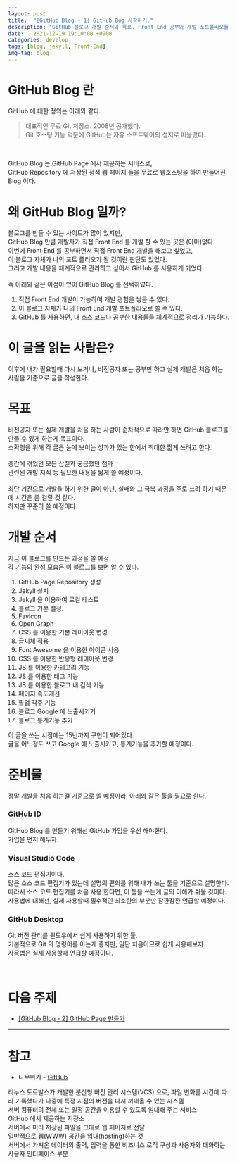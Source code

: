```yaml
---
layout: post
title:  "[GitHub Blog - 1] GitHub Bog 시작하기."
description: "GitHub 블로그 개발 순서와 목표. Front End 공부와 개발 포트폴리오를 만들어 보자."
date:   2021-12-19 19:10:00 +0900
categories: develop
tags: [blog, jekyll, Front-End]
img-tag: blog
---
```

# GitHub Blog 란
GitHub 에 대한 정의는 아래와 같다. 
>대표적인 무료 <span class="tooltip" id="id-1">Git</span> 저장소. 2008년 공개했다.<br> Git <span class="tooltip" id="id-2">호스팅</span> 기능 덕분에 GitHub는 자유 소프트웨어의 성지로 떠올랐다.
<br>

GitHub Blog 는 GitHub Page 에서 제공하는 서비스로,  
GitHub <span class="tooltip" id="id-3">Repository</span>
에 저장된 <span class="tooltip" id="id-4">정적 웹 페이지</span> 들을 무료로 
<span class="tooltip" id="id-5">웹호스팅</span>을 하여 만들어진 Blog 이다.



# 왜 GitHub Blog 일까?
블로그를 만들 수 있는 사이트가 많이 있지만,  
GitHub Blog 만큼 개발자가 직접 <span class="tooltip" id="id-6">Front End</span> 를 개발 할 수 있는 곳은 (아마)없다.  
이번에 Front End 를 공부하면서 직접 Front End 개발을 해보고 싶었고,  
이 블로그 자체가 나의 포트 폴리오가 될 것이란 판단도 있었다.  
그리고 개발 내용을 체계적으로 관리하고 싶어서 GitHub 를 사용하게 되었다.  
<br>
즉 아래와 같은 이점이 있어 GitHub Blog 를 선택하였다.
1. 직접 Front End 개발이 가능하여 개발 경험을 쌓을 수 있다.
2. 이 블로그 자체가 나의 Front End 개발 포트폴리오로 쓸 수 있다.
3. GitHub 를 사용하면, 내 소스 코드나 공부한 내용들을 체계적으로 정리가 가능하다.  



# 이 글을 읽는 사람은?
이후에 내가 필요할때 다시 보거나, 비전공자 또는 공부만 하고 실제 개발은 처음 하는 사람을 기준으로 글을 작성한다.  



# 목표
비전공자 또는 실제 개발을 처음 하는 사람이 순차적으로 따라만 하면 GitHub 블로그를 만들 수 있게 하는게 목표이다.    
소확행을 위해 각 글은 눈에 보이는 성과가 있는 한에서 최대한 짧게 쓰려고 한다.   
<br>
중간에 겪었던 모든 삽질과 궁금했던 점과   
관련된 개발 지식 등 필요한 내용을 짧게 쓸 예정이다.  
<br>
최단 기간으로 개발을 하기 위한 글이 아닌, 실패와 그 극복 과정을 주로 쓰려 하기 때문에 시간은 좀 걸릴 것 같다.  
하지만 꾸준히 쓸 예정이다.  



# 개발 순서
지금 이 블로그를 만드는 과정을 쓸 예정.  
각 기능의 완성 모습은 이 블로그를 보면 알 수 있다.  

 1. GitHub Page Repository 생성
 2. Jekyll 설치
 3. Jekyll 을 이용하여 로컬 테스트
 4. 블로그 기본 설정.
 5. Favicon
 6. Open Graph
 7. CSS 를 이용한 기본 레이아웃 변경
 8. 글씨체 적용
 9. Font Awesome 을 이용한 아이콘 사용
 10. CSS 를 이용한 반응형 레이아웃 변경
 11. JS 를 이용한 카테고리 기능
 12. JS 를 이용한 태그 기능
 13. JS 를 이용한 블로그 내 검색 기능
 14. 페이지 속도개선
 15. 팝업 각주 기능
 16. 블로그 Google 에 노출시키기
 17. 블로그 통계기능 추가

이 글을 쓰는 시점에는 15번까지 구현이 되어있다.  
글을 어느정도 쓰고 Google 에 노출시키고, 통계기능을 추가할 예정이다.  


# 준비물
정말 개발을 처음 하는걸 기준으로 쓸 예정이라, 아래와 같은 툴을 필요로 한다.  

### GitHub ID
GitHub Blog 를 만들기 위해선 GitHub 가입을 우선 해야한다.  
가입을 먼저 해두자.  


### Visual Studio Code
소스 코드 편집기이다.  
많은 소스 코드 편집기가 있는데 설명의 편의를 위해 내가 쓰는 툴을 기준으로 설명한다.  
따라서 소스 코드 편집기를 처음 사용 한다면, 이 툴을 쓰는게 글의 이해가 쉬울 것이다.  
사용법에 대해선, 실제 사용할때 필수적인 최소한의 부분만 잠깐잠깐 언급할 예정이다.     


### GitHub Desktop
Git 버전 관리를 윈도우에서 쉽게 사용하기 위한 툴.  
기본적으로 Git 의 명령어를 아는게 좋지만, 일단 처음이므로 쉽게 사용해보자.  
사용법은 실제 사용할때 언급할 예정이다. 


<br>

# 다음 주제
- [[GitHub Blog - 2] GitHub Page 만들기][start-github]

<hr>

# 참고
 - 나무위키 - [GitHub][github-namu]

[start-github]: /develop/2021/12/20/blog-start-github.html
[github-namu]: https://namu.wiki/w/GitHub

<div class="tooltip-desc">
  <div class="tooltip-description" id="desc-1">리누스 토르발스가 개발한 분산형 버전 관리 시스템(VCS) 으로, 파일 변화를 시간에 따라 기록했다가 나중에 특정 시점의 버전을 다시 꺼내올 수 있는 시스템</div>
  <div class="tooltip-description" id="desc-2">서버 컴퓨터의 전체 또는 일정 공간을 이용할 수 있도록 임대해 주는 서비스</div>
  <div class="tooltip-description" id="desc-3">GitHub 에서 제공하는 저장소</div>
  <div class="tooltip-description" id="desc-4">서버에서 미리 저장된 파일을 그대로 웹 페이지로 전달</div>
  <div class="tooltip-description" id="desc-5">일반적으로 웹(WWW) 공간을 임대(hosting)하는 것</div>
  <div class="tooltip-description" id="desc-6">서버에서 가져온 데이터의 출력, 입력을 통한 비즈니스 로직 구성과 사용자와 대화하는 사용자 인터페이스 부분</div>
</div>